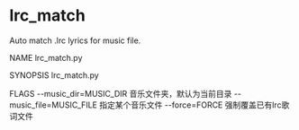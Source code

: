 # lrc_match
Auto match .lrc lyrics for music file.

NAME
    lrc_match.py

SYNOPSIS
    lrc_match.py <flags>

FLAGS
    --music_dir=MUSIC_DIR  音乐文件夹，默认为当前目录
    --music_file=MUSIC_FILE  指定某个音乐文件
    --force=FORCE  强制覆盖已有lrc歌词文件
